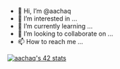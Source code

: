- 👋 Hi, I’m @aachaq
- 👀 I’m interested in ...
- 🌱 I’m currently learning ...
- 💞️ I’m looking to collaborate on ...
- 📫 How to reach me ...

<!---
aachaq/aachaq is a ✨ special ✨ repository because its `README.md` (this file) appears on your GitHub profile.
You can click the Preview link to take a look at your changes.
--->
[![aachaq's 42 stats](https://badge.mediaplus.ma/black/aachaq)](https://github.com/oakoudad/badge42)
